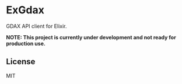 # ExGdax

GDAX API client for Elixir.

**NOTE: This project is currently under development and not ready for production use.**

## License

MIT
